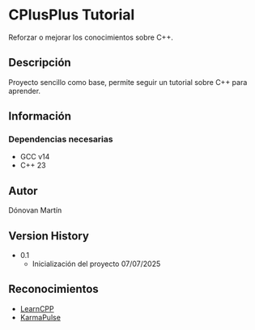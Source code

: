 # CPlusPlus Tutorial

Reforzar o mejorar los conocimientos sobre C++.

## Descripción

Proyecto sencillo como base, permite seguir un tutorial sobre C++ para aprender.

## Información

### Dependencias necesarias

* GCC v14
* C++ 23

## Autor

Dónovan Martín

## Version History

* 0.1
    * Inicialización del proyecto 07/07/2025

## Reconocimientos

* [LearnCPP](https://www.learncpp.com/#google_vignette)
* [KarmaPulse](https://github.com/KarmaPulse/git-commit-message-conventions)

